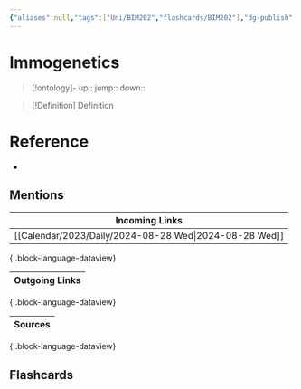 ```yaml
---
{"aliases":null,"tags":["Uni/BIM202","flashcards/BIM202"],"dg-publish":true,"permalink":"/cards/immogenetics/","dgPassFrontmatter":true}
---
```


# Immogenetics

> [!ontology]-
> up:: 
> jump:: 
> down:: 

> [!Definition] Definition

# Reference

- 

## Mentions

| Incoming Links                                            |
| --------------------------------------------------------- |
| [[Calendar/2023/Daily/2024-08-28 Wed\|2024-08-28 Wed]] |

{ .block-language-dataview}

| Outgoing Links |
| -------------- |

{ .block-language-dataview}

| Sources |
| ------- |

{ .block-language-dataview}

## Flashcards